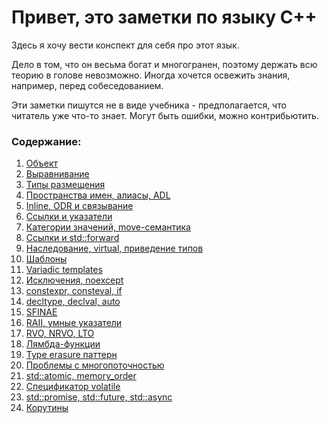 # Привет, это заметки по языку C++

Здесь я хочу вести конспект для себя про этот язык.

Дело в том, что он весьма богат и многогранен, поэтому держать всю теорию в голове невозможно. Иногда хочется освежить знания, например, перед собеседованием.

Эти заметки пишутся не в виде учебника - предполагается, что читатель уже что-то знает. Могут быть ошибки, можно контрибьютить.


### Содержание:

1. [Объект](https://github.com/letstatt/cpp-notes/blob/main/01.%20object.md)
2. [Выравнивание](https://github.com/letstatt/cpp-notes/blob/main/02.%20alignment.md)
3. [Типы размещения](https://github.com/letstatt/cpp-notes/blob/main/03.%20storage%20duration.md)
4. [Пространства имен, алиасы, ADL](https://github.com/letstatt/cpp-notes/blob/main/04.%20namespaces%2C%20aliases%2C%20adl.md)
5. [Inline, ODR и связывание](https://github.com/letstatt/cpp-notes/blob/main/05.%20inline%2C%20ODR%20and%20linkage.md)
6. [Ссылки и указатели](https://github.com/letstatt/cpp-notes/blob/main/06.%20refs%20and%20pointers.md)
7. [Категории значений, move-семантика](https://github.com/letstatt/cpp-notes/blob/main/07.%20value%20categories%2C%20move.md)
8. [Ссылки и std::forward](https://github.com/letstatt/cpp-notes/blob/main/08.%20references%20and%20forward.md)
9. [Наследование, virtual, приведение типов](https://github.com/letstatt/cpp-notes/blob/main/09.%20inheritance%2C%20virtual%2C%20cast.md)
10. [Шаблоны](https://github.com/letstatt/cpp-notes/blob/main/10.%20templates.md)
11. [Variadic templates](https://github.com/letstatt/cpp-notes/blob/main/11.%20variadic%20templates.md)
12. [Исключения, noexcept](https://github.com/letstatt/cpp-notes/blob/main/12.%20exceptions%2C%20noexcept.md)
13. [constexpr, consteval, if](https://github.com/letstatt/cpp-notes/blob/main/13.%20constexpr%2C%20consteval%2C%20if.md)
14. [decltype, declval, auto](https://github.com/letstatt/cpp-notes/blob/main/14.%20decltype%2C%20declval%2C%20auto.md)
15. [SFINAE](https://github.com/letstatt/cpp-notes/blob/main/15.%20SFINAE.md)
16. [RAII, умные указатели](https://github.com/letstatt/cpp-notes/blob/main/16.%20RAII%2C%20smart%20pointers.md)
17. [RVO, NRVO, LTO](https://github.com/letstatt/cpp-notes/blob/main/17.%20RVO%2C%20NRVO%2C%20LTO.md)
18. [Лямбда-функции](https://github.com/letstatt/cpp-notes/blob/main/18.%20lambda.md)
19. [Type erasure паттерн](https://github.com/letstatt/cpp-notes/blob/main/19.%20type%20erasure%20pattern.md)
20. [Проблемы с многопоточностью](https://github.com/letstatt/cpp-notes/blob/main/20.%20threading%20problems.md)
21. [std::atomic, memory_order](https://github.com/letstatt/cpp-notes/blob/main/21.%20atomics%2C%20memory%20order.md)
22. [Спецификатор volatile](https://github.com/letstatt/cpp-notes/blob/main/22.%20volatile.md)
23. [std::promise, std::future, std::async](https://github.com/letstatt/cpp-notes/blob/main/23.%20promise%2C%20future%2C%20async.md)
24. [Корутины](https://github.com/letstatt/cpp-notes/blob/main/24.%20coroutines.md)

